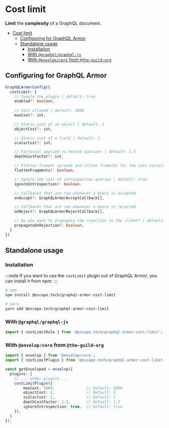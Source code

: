 # Cost limit

**Limit** the **complexity** of a GraphQL document.

- [Cost limit](#cost-limit)
  - [Configuring for GraphQL Armor](#configuring-for-graphql-armor)
  - [Standalone usage](#standalone-usage)
    - [Installation](#installation)
    - [With `@graphql/graphql-js`](#with-graphqlgraphql-js)
    - [With `@envelop/core` from `@the-guild-org`](#with-envelopcore-from-the-guild-org)

## Configuring for GraphQL Armor

```ts
GraphQLArmorConfig({
  costLimit: {
    // Toogle the plugin | default: true
    enabled?: boolean,
    
    // Cost allowed | default: 5000
    maxCost?: int,

    // Static cost of an object | default: 2
    objectCost?: int,

    // Static cost of a field | default: 1
    scalarCost?: int,

    // Factorial applied to nested operator | default: 1.5
    depthCostFactor?: int,

    // Flatten frament spreads and inline framents for the cost calculation | default: false
    flattenFragments?: boolean,

    // Ignore the cost of introspection queries | default: true
    ignoreIntrospection?: boolean,

    // Callbacks that are ran whenever a Query is accepted
    onAccept?: GraphQLArmorAcceptCallback[],

    // Callbacks that are ran whenever a Query is rejected
    onReject?: GraphQLArmorRejectCallback[],

    // Do you want to propagate the rejection to the client? | default: true
    propagateOnRejection?: boolean,
  }
})
```

## Standalone usage

### Installation

:::note
If you want to use the `costLimit` plugin out of GraphQL Armor, you can install it from npm:
:::

```bash
# npm
npm install @escape.tech/graphql-armor-cost-limit

# yarn
yarn add @escape.tech/graphql-armor-cost-limit
```

### With `@graphql/graphql-js`

```ts
import { costLimitRule } from '@escape.tech/graphql-armor-cost-limit';
```

### With `@envelop/core` from `@the-guild-org`

```ts
import { envelop } from '@envelop/core';
import { costLimitPlugin } from '@escape.tech/graphql-armor-cost-limit';

const getEnveloped = envelop({
  plugins: [
    // ... other plugins ...
    costLimitPlugin({
        maxCost: 5000,              // Default: 5000
        objectCost: 2,              // Default: 2
        scalarCost: 1,              // Default: 1
        depthCostFactor: 1.5,       // Default: 1.5
        ignoreIntrospection: true,  // Default: true
    }),
  ]
});
```
